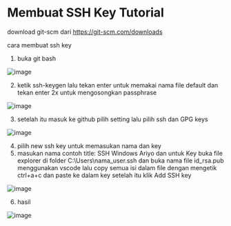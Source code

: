 # Membuat SSH Key Tutorial
download git-scm dari https://git-scm.com/downloads

cara membuat ssh key
1. buka git bash

![image](https://github.com/kerjabhakti/SisterAryo/assets/56922640/e04bc36f-38a9-49dd-b647-f0c949985dd2)

2. ketik ssh-keygen lalu tekan enter untuk memakai nama file default dan tekan enter 2x untuk mengosongkan passphrase

![image](https://github.com/kerjabhakti/SisterAryo/assets/56922640/37d35029-412d-419c-bc10-76224978a260)

3. setelah itu masuk ke github pilih setting lalu pilih ssh dan GPG keys

![image](https://github.com/kerjabhakti/SisterAryo/assets/56922640/83d6e5f8-c4b5-47df-adcc-47362ef86991)

4. pilih new ssh key untuk memasukan nama dan key
5. masukan nama contoh title: SSH Windows Ariyo dan untuk Key buka file explorer di folder C:\Users\nama_user\.ssh dan buka nama file id_rsa.pub menggunakan vscode lalu copy semua isi dalam file dengan mengetik ctrl+a+c dan paste ke dalam key setelah itu klik Add SSH key

![image](https://github.com/kerjabhakti/SisterAryo/assets/56922640/c68bd6ab-784d-4b12-aa2d-1730d7be7330)

6. hasil

![image](https://github.com/kerjabhakti/SisterAryo/assets/56922640/3345459a-b75b-4fb2-aab4-f9790eb9ace4)

